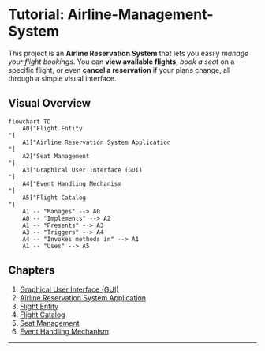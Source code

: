 # Tutorial: Airline-Management-System

This project is an **Airline Reservation System** that lets you easily *manage your flight bookings*. You can **view available flights**, *book a seat* on a specific flight, or even **cancel a reservation** if your plans change, all through a simple visual interface.


## Visual Overview

```mermaid
flowchart TD
    A0["Flight Entity
"]
    A1["Airline Reservation System Application
"]
    A2["Seat Management
"]
    A3["Graphical User Interface (GUI)
"]
    A4["Event Handling Mechanism
"]
    A5["Flight Catalog
"]
    A1 -- "Manages" --> A0
    A0 -- "Implements" --> A2
    A1 -- "Presents" --> A3
    A3 -- "Triggers" --> A4
    A4 -- "Invokes methods in" --> A1
    A1 -- "Uses" --> A5
```

## Chapters

1. [Graphical User Interface (GUI)
](01_graphical_user_interface__gui__.md)
2. [Airline Reservation System Application
](02_airline_reservation_system_application_.md)
3. [Flight Entity
](03_flight_entity_.md)
4. [Flight Catalog
](04_flight_catalog_.md)
5. [Seat Management
](05_seat_management_.md)
6. [Event Handling Mechanism
](06_event_handling_mechanism_.md)

---

